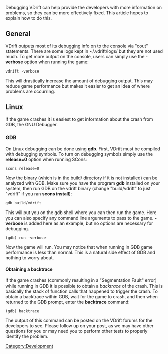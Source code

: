 Debugging VDrift can help provide the developers with more information on problems, so they can be more effectively fixed. This article hopes to explain how to do this.

General
-------

VDrift outputs most of its debugging info on to the console via "cout" statements. There are some logs kept in ~/.vdrift/logs/ but they are not used much. To get more output on the console, users can simply use the **-verbose** option when running the game:

    vdrift -verbose

This will drastically increase the amount of debugging output. This may reduce game performance but makes it easier to get an idea of where problems are occurring.

Linux
-----

If the game crashes it is easiest to get information about the crash from GDB, the GNU Debugger.

### GDB

On Linux debugging can be done using **gdb**. First, VDrift must be compiled with debugging symbols. To turn on debugging symbols simply use the **release=0** option when running SCons:

    scons release=0

Now the binary (which is in the build/ directory if it is not installed) can be analyzed with GDB. Make sure you have the program **gdb** installed on your system, then run GDB on the vdrift binary (change "build/vdrift" to just "vdrift" if you ran **scons install**):

    gdb build/vdrift

This will put you on the gdb shell where you can then run the game. Here you can also specify any command line arguments to pass to the game. **-verbose** is added here as an example, but no options are necessary for debugging.

    (gdb) run -verbose

Now the game will run. You may notice that when running in GDB game performance is less than normal. This is a natural side effect of GDB and nothing to worry about.

#### Obtaining a backtrace

If the game crashes (commonly resulting in a "Segmentation Fault" error) while running in GDB it is possible to obtain a *backtrace* of the crash. This is basically the stack of function calls that happened to trigger the crash. To obtain a backtrace within GDB, wait for the game to crash, and then when returned to the GDB prompt, enter the **backtrace** command:

    (gdb) backtrace

The output of this command can be posted on the VDrift forums for the developers to see. Please follow up on your post, as we may have other questions for you or may need you to perform other tests to properly identify the problem.

<Category:Development>
